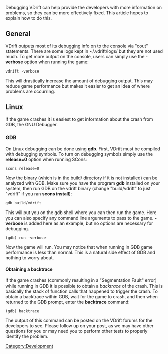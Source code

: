 Debugging VDrift can help provide the developers with more information on problems, so they can be more effectively fixed. This article hopes to explain how to do this.

General
-------

VDrift outputs most of its debugging info on to the console via "cout" statements. There are some logs kept in ~/.vdrift/logs/ but they are not used much. To get more output on the console, users can simply use the **-verbose** option when running the game:

    vdrift -verbose

This will drastically increase the amount of debugging output. This may reduce game performance but makes it easier to get an idea of where problems are occurring.

Linux
-----

If the game crashes it is easiest to get information about the crash from GDB, the GNU Debugger.

### GDB

On Linux debugging can be done using **gdb**. First, VDrift must be compiled with debugging symbols. To turn on debugging symbols simply use the **release=0** option when running SCons:

    scons release=0

Now the binary (which is in the build/ directory if it is not installed) can be analyzed with GDB. Make sure you have the program **gdb** installed on your system, then run GDB on the vdrift binary (change "build/vdrift" to just "vdrift" if you ran **scons install**):

    gdb build/vdrift

This will put you on the gdb shell where you can then run the game. Here you can also specify any command line arguments to pass to the game. **-verbose** is added here as an example, but no options are necessary for debugging.

    (gdb) run -verbose

Now the game will run. You may notice that when running in GDB game performance is less than normal. This is a natural side effect of GDB and nothing to worry about.

#### Obtaining a backtrace

If the game crashes (commonly resulting in a "Segmentation Fault" error) while running in GDB it is possible to obtain a *backtrace* of the crash. This is basically the stack of function calls that happened to trigger the crash. To obtain a backtrace within GDB, wait for the game to crash, and then when returned to the GDB prompt, enter the **backtrace** command:

    (gdb) backtrace

The output of this command can be posted on the VDrift forums for the developers to see. Please follow up on your post, as we may have other questions for you or may need you to perform other tests to properly identify the problem.

<Category:Development>
